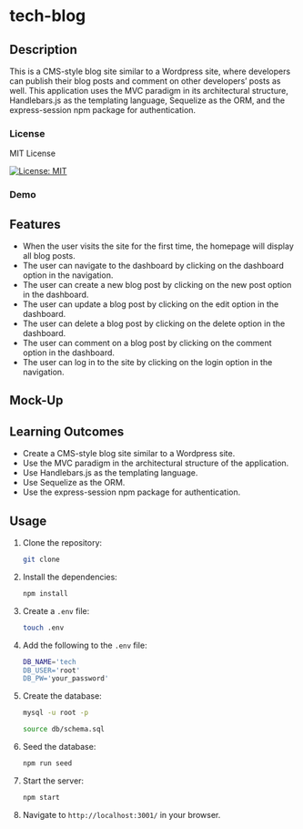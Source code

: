 # tech-blog

## Description

This is a CMS-style blog site similar to a Wordpress site, where developers can publish their blog posts and comment on other developers’ posts as well. This application uses the MVC paradigm in its architectural structure, Handlebars.js as the templating language, Sequelize as the ORM, and the express-session npm package for authentication.

### License

MIT License

[![License: MIT](https://img.shields.io/badge/License-MIT-yellow.svg)](https://opensource.org/licenses/MIT)

### Demo

## Features

- When the user visits the site for the first time, the homepage will display all blog posts.
- The user can navigate to the dashboard by clicking on the dashboard option in the navigation.
- The user can create a new blog post by clicking on the new post option in the dashboard.
- The user can update a blog post by clicking on the edit option in the dashboard.
- The user can delete a blog post by clicking on the delete option in the dashboard.
- The user can comment on a blog post by clicking on the comment option in the dashboard.
- The user can log in to the site by clicking on the login option in the navigation.

## Mock-Up

## Learning Outcomes

- Create a CMS-style blog site similar to a Wordpress site.
- Use the MVC paradigm in the architectural structure of the application.
- Use Handlebars.js as the templating language.
- Use Sequelize as the ORM.
- Use the express-session npm package for authentication.

## Usage

1. Clone the repository:

   ```bash
   git clone
   ```

2. Install the dependencies:

   ```bash
   npm install
   ```

3. Create a `.env` file:

   ```bash
   touch .env
   ```

4. Add the following to the `.env` file:

   ```bash
   DB_NAME='tech
   DB_USER='root'
   DB_PW='your_password'
   ```

5. Create the database:

   ```bash
   mysql -u root -p
   ```

   ```bash
   source db/schema.sql
   ```

6. Seed the database:

   ```bash
   npm run seed
   ```

7. Start the server:

   ```bash
   npm start
   ```

8. Navigate to `http://localhost:3001/` in your browser.
